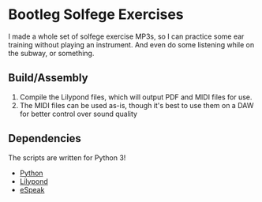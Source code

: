 # Bootleg Solfege Exercises

I made a whole set of solfege exercise MP3s, so I can practice some ear training without playing an instrument. And even do some listening while on the subway, or something.

## Build/Assembly

1. Compile the Lilypond files, which will output PDF and MIDI files for use.
2. The MIDI files can be used as-is, though it's best to use them on a DAW for better control over sound quality

## Dependencies

The scripts are written for Python 3!

- [Python](https://www.python.org/downloads/)
- [Lilypond](http://lilypond.org/)
- [eSpeak](http://espeak.sourceforge.net/)

